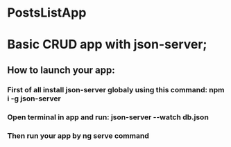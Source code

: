 # PostsListApp

# Basic CRUD app with json-server; 
## How to launch your app: 
### First of all install json-server globaly using this command: npm i -g json-server
### Open terminal in app and run: json-server --watch db.json
### Then run your app by ng serve command


